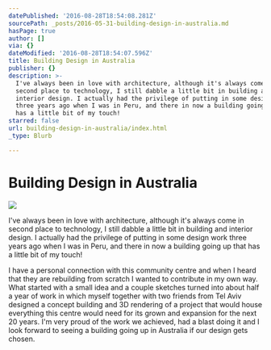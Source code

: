 ```yaml
---
datePublished: '2016-08-28T18:54:08.281Z'
sourcePath: _posts/2016-05-31-building-design-in-australia.md
hasPage: true
author: []
via: {}
dateModified: '2016-08-28T18:54:07.596Z'
title: Building Design in Australia
publisher: {}
description: >-
  I've always been in love with architecture, although it's always come in
  second place to technology, I still dabble a little bit in building and
  interior design. I actually had the privilege of putting in some design work
  three years ago when I was in Peru, and there in now a building going up that
  has a little bit of my touch!
starred: false
url: building-design-in-australia/index.html
_type: Blurb

---
```

# Building Design in Australia
![](https://the-grid-user-content.s3-us-west-2.amazonaws.com/8579238d-919c-4f39-b0a4-609306580ba2.png)

I've always been in love with architecture, although it's always come in second place to technology, I still dabble a little bit in building and interior design. I actually had the privilege of putting in some design work three years ago when I was in Peru, and there in now a building going up that has a little bit of my touch!

I have a personal connection with this community centre and when I heard that they are rebuilding from scratch I wanted to contribute in my own way. What started with a small idea and a couple sketches turned into about half a year of work in which myself together with two friends from Tel Aviv designed a concept building and 3D rendering of a project that would house everything this centre would need for its grown and expansion for the next 20 years. I'm very proud of the work we achieved, had a blast doing it and I look forward to seeing a building going up in Australia if our design gets chosen.